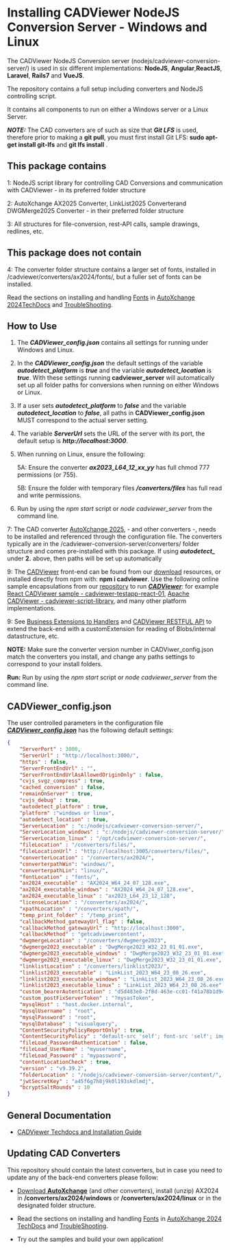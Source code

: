 # Installing CADViewer NodeJS Conversion Server - Windows and Linux

The CADViewer NodeJS Conversion server (nodejs/cadviewer-conversion-server/) is used in six different implementations: **NodeJS**, **Angular**,**ReactJS**, **Laravel**, **Rails7** and **VueJS**. 

The repository contains a full setup including converters and NodeJS controlling script.

It contains all components to run on either a Windows server or a Linux Server.

***NOTE:*** The CAD converters are of such as size that ***Git LFS*** is used, therefore prior to making a **git pull**, you must first install Git LFS: **sudo apt-get install git-lfs** and **git lfs install** .


## This package contains

1: NodeJS script library for controlling CAD Conversions and communication with CADViewer  - in its preferred folder structure

2: AutoXchange AX2025 Converter, LinkList2025 Converterand DWGMerge2025 Converter - in their preferred folder structure

3: All structures for file-conversion, rest-API calls, sample drawings, redlines, etc. 


## This package does not contain

4: The converter folder structure contains a larger set of fonts, installed in /cadviewer/converters/ax2024/fonts/, but a fuller set of fonts can be installed. 

Read the sections on installing and handling [Fonts](https://tailormade.com/ax2020techdocs/installation/fonts/) in [AutoXchange 2024TechDocs](https://tailormade.com/ax2020techdocs/) and [TroubleShooting](https://tailormade.com/ax2020techdocs/troubleshooting/).



## How to Use

1. The ***CADViewer_config.json*** contains all settings for running under Windows and Linux.

2. In the ***CADViewer_config.json*** the default settings of the variable ***autodetect_platform*** is ***true*** and the variable ***autodetect_location*** is  ***true***. With these settings running **cadviewer_server** will automatically set up all folder paths for conversions when running on either Windows or Linux. 

3. If a user sets ***autodetect_platform*** to ***false*** and the variable ***autodetect_location*** to  ***false***, all paths in **CADViewer_config.json** MUST correspond to the actual server setting. 

4. The variable ***ServerUrl*** sets the URL of the server with its port, the default setup is ***http://localhost:3000***.

5. When running on Linux, ensure the following:

    5A: Ensure the converter ***ax2023_L64_12_xx_yy*** has full chmod 777 permissions (or 755).
   
    5B: Ensure the folder with temporary files ***/converters/files*** has full read and write permissions. 

6. Run by using the *npm start* script or *node cadviewer_server* from the command line.
 

7: The CAD converter [AutoXchange 2025](https://cadviewer.com/alldownloads/autoxchange), - and other converters -, needs to be installed and referenced through the configuration file. The converters typically are in the /cadviewer-conversion-server/converters/ folder structure and comes pre-installed with this package. If using ***autodetect_*** under **2.** above, then paths will be set up automatically 

9: The [CADViewer](https://cadviewer.com/cadviewertechdocs) front-end can be found from our [download](https://cadviewer.com/download) resources, or installed directly from npm with: **npm i cadviewer**. Use the following online sample encapsulations from our [repository](https://github.com/CADViewer?tab=repositories) to run ***[CADViewer](https://github.com/CADViewer?tab=repositories)***: for example [React CADViewer sample - cadviewer-testapp-react-01](https://github.com/CADViewer/cadviewer-testapp-react-01), [Apache CADViewer - cadviewer-script-library](https://github.com/CADViewer/cadviewer-script-library), and many other platform implementations. 

9: See [Business Extensions to Handlers](https://cadviewer.com/cadviewertechdocs/handlers_business/) and [CADViewer RESTFUL API](https://cadviewer.com/cadviewertechdocs/rest_api/) to extend the back-end with a customExtension for reading of Blobs/internal datastructure, etc. 


**NOTE:** Make sure the converter version number in CADViwer_config.json match the converters you install, and change any paths settings to correspond to your install folders.  

**Run:** Run by using the *npm start* script or *node cadviewer_server* from the command line.


## CADViewer_config.json

The user controlled parameters in the configuration file ***[CADViewer_config.json](https://github.com/CADViewer/cadviewer-conversion-server/blob/master/CADViewer_config.json)*** has the following default settings:

```json
{
    "ServerPort" : 3000,
    "ServerUrl" : "http://localhost:3000/",
    "https" : false,
    "ServerFrontEndUrl" : "",
    "ServerFrontEndUrlAsAllowedOriginOnly" : false,
    "cvjs_svgz_compress" : true,
    "cached_conversion" : false,
    "remainOnServer" : true,
    "cvjs_debug" : true,
    "autodetect_platform" : true,
    "platform" :"windows or linux",
    "autodetect_location" : true,
    "ServerLocation" : "c:/nodejs/cadviewer-conversion-server/",
    "ServerLocation_windows" : "c:/nodejs/cadviewer-conversion-server/",
    "ServerLocation_linux" : "/opt/cadviewer-conversion-server/",
    "fileLocation" : "/converters/files/",
    "fileLocationUrl" : "http://localhost:3005/converters/files/", 
    "converterLocation" : "/converters/ax2024/",
    "converterpathWin": "windows/",
    "converterpathLin": "linux/",
    "fontLocation" : "fonts/",
    "ax2024_executable" : "AX2024_W64_24_07_128.exe",
    "ax2024_executable_windows" : "AX2024_W64_24_07_128.exe",
    "ax2024_executable_linux" : "ax2023_L64_23_12_128",
    "licenseLocation" : "/converters/ax2024/",
    "xpathLocation" : "/converters/xpath/",
    "temp_print_folder" : "/temp_print",
    "callbackMethod_gatewayUrl_flag" : false,
    "callbackMethod_gatewayUrl" : "http://localhost:3000",
    "callbackMethod" : "getcadviewercontent",
    "dwgmergeLocation" : "/converters/dwgmerge2023",
    "dwgmerge2023_executable" : "DwgMerge2023_W32_23_01_01.exe",
    "dwgmerge2023_executable_windows" : "DwgMerge2023_W32_23_01_01.exe",
    "dwgmerge2023_executable_linux" : "DwgMerge2023_W32_23_01_01.exe",
    "linklistLocation" : "/converters/linklist2023/",
    "linklist2023_executable" : "LinkList_2023_W64_23_08_26.exe",
    "linklist2023_executable_windows" : "LinkList_2023_W64_23_08_26.exe",
    "linklist2023_executable_linux" : "LinkList_2023_W64_23_08_26.exe",
    "custom_bearerAutentication" : "d5d483e8-2f8d-463e-cc01-f41a78b1d94c",
    "custom_postFixServerToken" : "?mysasToken",
    "mysqlHost" : "host.docker.internal",
    "mysqlUsername" : "root",
    "mysqlPassword" : "root",
    "mysqlDatabase" : "visualquery",
    "ContentSecurityPolicyReportOnly" : true,
    "ContentSecurityPolicy" : "default-src 'self'; font-src 'self'; img-src 'self' https://cadviewer.com data:; script-src 'self' 'nonce-INSERTNONCE'; style-src 'self' 'unsafe-inline'; frame-src 'self'",
    "fileLoad_PasswordAuthentication" : false,
    "fileLoad_UserName" : "myusername",
    "fileLoad_Password" : "mypassword",
    "contentLocationCheck" : true,
    "version" : "v9.39.2",
    "folderLocation" : "/nodejs/cadviewer-conversion-server/content/",
    "jwtSecretKey" : "a45f6g7h8j9k0l193skdlmdj",
    "bcryptSaltRounds" : 10
}	
```



## General Documentation 

-   [CADViewer Techdocs and Installation Guide](https://cadviewer.com/cadviewertechdocs)



## Updating CAD Converters

This repository should contain the latest converters, but in case you need to update any of the back-end converters please follow: 

* [Download **AutoXchange**](/download/) (and other converters), install (unzip) AX2024 in **/converters/ax2024/windows** or **/converters/ax2024/linux** or in the designated folder structure.

* Read the sections on installing and handling [Fonts](https://tailormade.com/ax2020techdocs/installation/fonts/) in [AutoXchange 2024 TechDocs](https://tailormade.com/ax2020techdocs/) and [TroubleShooting](https://tailormade.com/ax2020techdocs/troubleshooting/).

* Try out the samples and build your own application!
 
 

